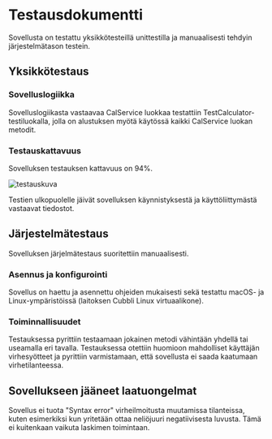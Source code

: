 # Testausdokumentti

Sovellusta on testattu yksikkötesteillä unittestilla ja manuaalisesti tehdyin järjestelmätason testein.

## Yksikkötestaus

### Sovelluslogiikka

Sovelluslogiikasta vastaavaa CalService luokkaa testattiin TestCalculator-testiluokalla, jolla on alustuksen myötä käytössä kaikki CalService luokan metodit. 

### Testauskattavuus

Sovelluksen testauksen kattavuus on 94%. 

![testauskuva](https://i.imgur.com/nsJQv4L.png)

Testien ulkopuolelle jäivät sovelluksen käynnistyksestä ja käyttöliittymästä vastaavat tiedostot. 

## Järjestelmätestaus

Sovelluksen järjelmätestaus suoritettiin manuaalisesti. 

### Asennus ja konfigurointi

Sovellus on haettu ja asennettu ohjeiden mukaisesti sekä testattu macOS- ja Linux-ympäristöissä (laitoksen Cubbli Linux virtuaalikone).

### Toiminnallisuudet

Testauksessa pyrittiin testaamaan jokainen metodi vähintään yhdellä tai useamalla eri tavalla. Testauksessa otettiin huomioon mahdolliset käyttäjän virhesyötteet ja pyrittiin varmistamaan, että sovellusta ei saada kaatumaan virhetilanteessa.

## Sovellukseen jääneet laatuongelmat

Sovellus ei tuota "Syntax error" virheilmoitusta muutamissa tilanteissa, kuten esimerkiksi kun yritetään ottaa neliöjuuri negatiivisesta luvusta. Tämä ei kuitenkaan vaikuta laskimen toimintaan.